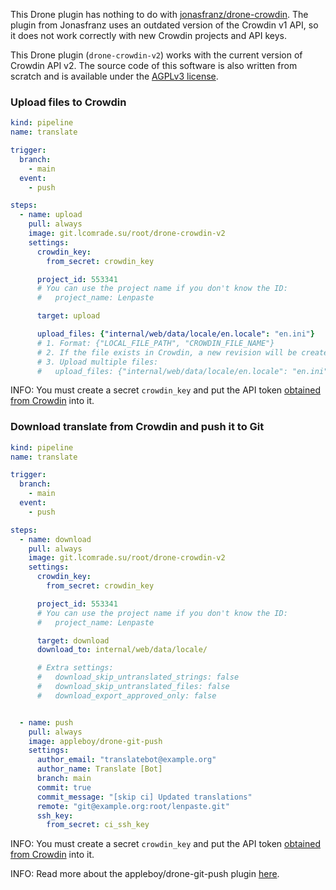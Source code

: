This Drone plugin has nothing to do with [jonasfranz/drone-crowdin](https://github.com/jonasfranz/drone-crowdin).
The plugin from Jonasfranz uses an outdated version of the Crowdin v1 API,
so it does not work correctly with new Crowdin projects and API keys.

This Drone plugin (`drone-crowdin-v2`) works with the current version of Crowdin API v2.
The source code of this software is also written from scratch
and is available under the [AGPLv3 license](LICENSE).


### Upload files to Crowdin
```yaml
kind: pipeline
name: translate

trigger:
  branch:
    - main
  event:
    - push

steps:
  - name: upload
    pull: always
    image: git.lcomrade.su/root/drone-crowdin-v2
    settings:
      crowdin_key:
        from_secret: crowdin_key

      project_id: 553341
      # You can use the project name if you don't know the ID:
      #   project_name: Lenpaste

      target: upload

      upload_files: {"internal/web/data/locale/en.locale": "en.ini"}
      # 1. Format: {"LOCAL_FILE_PATH", "CROWDIN_FILE_NAME"}
      # 2. If the file exists in Crowdin, a new revision will be created.
      # 3. Upload multiple files:
      #   upload_files: {"internal/web/data/locale/en.locale": "en.ini", "internal/web/data/locale/ru.locale": "ru.ini"}
```

INFO: You must create a secret `crowdin_key` and put the API token [obtained from Crowdin](https://crowdin.com/settings#api-key) into it.


### Download translate from Crowdin and push it to Git
```yaml
kind: pipeline
name: translate

trigger:
  branch:
    - main
  event:
    - push

steps:
  - name: download
    pull: always
    image: git.lcomrade.su/root/drone-crowdin-v2
    settings:
      crowdin_key:
        from_secret: crowdin_key

      project_id: 553341
      # You can use the project name if you don't know the ID:
      #   project_name: Lenpaste

      target: download
      download_to: internal/web/data/locale/

      # Extra settings:
      #   download_skip_untranslated_strings: false
      #   download_skip_untranslated_files: false
      #   download_export_approved_only: false


  - name: push
    pull: always
    image: appleboy/drone-git-push
    settings:
      author_email: "translatebot@example.org"
      author_name: Translate [Bot]
      branch: main
      commit: true
      commit_message: "[skip ci] Updated translations"
      remote: "git@example.org:root/lenpaste.git"
      ssh_key:
        from_secret: ci_ssh_key
```

INFO: You must create a secret `crowdin_key` and put the API token [obtained from Crowdin](https://crowdin.com/settings#api-key) into it.

INFO: Read more about the appleboy/drone-git-push plugin [here](https://github.com/appleboy/drone-git-push).
